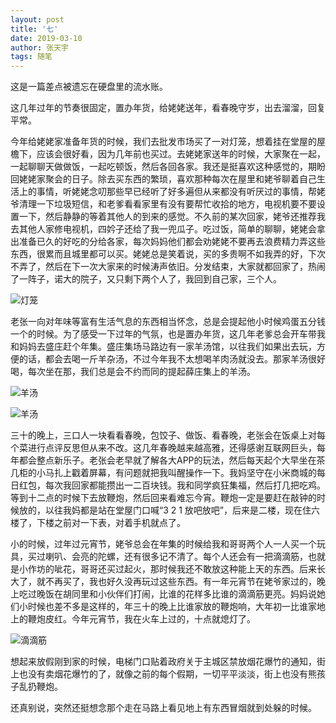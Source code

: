 ```yaml
---
layout: post
title: '七'
date: 2019-03-10
author: 张天宇
tags: 随笔
---
```


  这是一篇差点被遗忘在硬盘里的流水账。

  这几年过年的节奏很固定，置办年货，给姥姥送年，看春晚守岁，出去溜溜，回复平常。

  今年给姥姥家准备年货的时候，我们去批发市场买了一对灯笼，想着挂在堂屋的屋檐下，应该会很好看，因为几年前也买过。去姥姥家送年的时候，大家聚在一起，一起聊聊天做做饭，一起吃顿饭，然后各回各家。我还是挺喜欢这种感觉的，期盼回姥姥家聚会的日子。除去买东西的繁琐，喜欢那种每次在屋里和姥爷聊着自己生活上的事情，听姥姥念叨那些早已经听了好多遍但从来都没有听厌过的事情，帮姥爷清理一下垃圾短信，和老爹看看家里有没有要帮忙收拾的地方，电视机要不要设置一下，然后静静的等着其他人的到来的感觉。不久前的某次回家，姥爷还推荐我去其他人家修电视机，四妗子还给了我一兜瓜子。吃过饭，简单的聊聊，姥姥会拿出准备已久的好吃的分给各家，每次妈妈他们都会劝姥姥不要再去浪费精力弄这些东西，很累而且城里都可以买。姥姥总是笑着说，买的多贵啊不如我弄的好，下次不弄了，然后在下一次大家来的时候涛声依旧。分发结束，大家就都回家了，热闹了一阵子，诺大的院子，又只剩下两个人了，我回到自己家，三个人。

![灯笼](../../../assets/img/light.jpg)

  老张一向对年味等富有生活气息的东西相当怀念，总是会提起他小时候鸡蛋五分钱一个的时候。为了感受一下过年的气氛，也是置办年货，这几年老爹总会开车带我和妈妈去盛庄赶个年集。盛庄集场马路边有一家羊汤馆，以往我们如果出去玩，方便的话，都会去喝一斤羊杂汤，不过今年我不太想喝羊肉汤就没去。那家羊汤很好喝，每次坐在那，我们总是会不约而同的提起薛庄集上的羊汤。

![羊汤](../../../assets/img/yangtang_sz.jpg)

![羊汤](../../../assets/img/yangtang_xz.jpg)

  三十的晚上，三口人一块看看春晚，包饺子、做饭、看春晚，老张会在饭桌上对每个菜进行点评反思但从来不改。这几年春晚越来越高雅，还得感谢互联网巨头，每年都会整点新乐子。老张会老早就了解各大APP的玩法，然后每天起个大早坐在茶几柜的小马扎上戳着屏幕，有问题就把我叫醒操作一下。我妈坚守在小米商城的每日红包，每次我回家都能攒出一二百块钱。我和同学疯狂集福，然后打几把吃鸡。等到十二点的时候下去放鞭炮，然后回来看难忘今宵。鞭炮一定是要赶在敲钟的时候放的，以往我妈都是站在堂屋门口喊“3 2 1 放吧放吧”，后来是二楼，现在住六楼了，下楼之前对一下表，对着手机就点了。

  小的时候，过年过元宵节，姥爷总会在年集的时候给我和哥哥两个人一人买一个玩具，买过喇叭、会亮的陀螺，还有很多记不清了。每个人还会有一把滴滴筋，也就是小作坊的呲花，哥哥还买过起火，那时候我还不敢放这种能上天的东西。后来长大了，就不再买了，我也好久没再玩过这些东西。有一年元宵节在姥爷家过的，晚上吃过晚饭在胡同里和小伙伴们打闹，比谁的花样多比谁的滴滴筋更亮。妈妈说她们小时候也差不多是这样的，年三十的晚上比谁家放的鞭炮响，大年初一比谁家地上的鞭炮皮红。今年元宵节，我在火车上过的，十点就熄灯了。

![滴滴筋](../../../assets/img/didijin.jpg)

  想起来放假刚到家的时候，电梯门口贴着政府关于主城区禁放烟花爆竹的通知，街上也没有卖烟花爆竹的了，就像之前的每个假期，一切平平淡淡，街上也没有熊孩子乱扔鞭炮。

  还真别说，突然还挺想念那个走在马路上看见地上有东西冒烟就到处躲的时候。